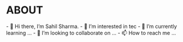 <h1> ABOUT </h1>
- 👋 Hi there, I’m Sahil Sharma.
- 👀 I’m interested in tec
- 🌱 I’m currently learning ...
- 💞️ I’m looking to collaborate on ...
- 📫 How to reach me ...

<!---
Shas3c/Shas3c is a ✨ special ✨ repository because its `README.md` (this file) appears on your GitHub profile.
You can click the Preview link to take a look at your changes.
--->
